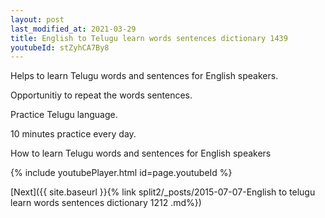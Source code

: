 ```yaml
---
layout: post
last_modified_at: 2021-03-29
title: English to Telugu learn words sentences dictionary 1439 
youtubeId: stZyhCA7By8
---
```

 
 
Helps to learn Telugu words and sentences for English speakers.

Opportunitiy to repeat the words sentences. 

Practice Telugu language. 
 
10 minutes practice every day. 
 
How to learn Telugu words and sentences for English speakers 
 
{% include youtubePlayer.html id=page.youtubeId %}
 
 
[Next]({{ site.baseurl }}{% link  split2/_posts/2015-07-07-English to telugu learn words sentences dictionary 1212 .md%})
 

